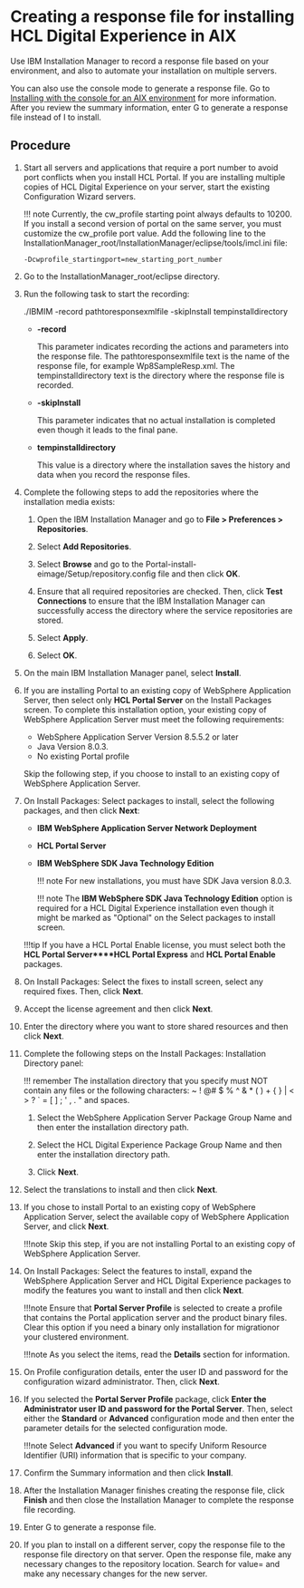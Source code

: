 # Creating a response file for installing HCL Digital Experience in AIX

Use IBM Installation Manager to record a response file based on your environment, and also to automate your installation on multiple servers.

You can also use the console mode to generate a response file. Go to [Installing with the console for an AIX environment](../inst_console-AIX.md) for more information. After you review the summary information, enter G to generate a response file instead of I to install.

## Procedure

1.  Start all servers and applications that require a port number to avoid port conflicts when you install HCL Portal. If you are installing multiple copies of HCL Digital Experience on your server, start the existing Configuration Wizard servers.

    !!! note 
        Currently, the cw_profile starting point always defaults to 10200. If you install a second version of portal on the same server, you must customize the cw_profile port value. Add the following line to the InstallationManager_root/InstallationManager/eclipse/tools/imcl.ini file:

    ```
    -Dcwprofile_startingport=new_starting_port_number
    ```

2.  Go to the InstallationManager_root/eclipse directory.

3.  Run the following task to start the recording:

    ./IBMIM -record pathtoresponsexmlfile -skipInstall tempinstalldirectory

    -   **-record**

        This parameter indicates recording the actions and parameters into the response file. The pathtoresponsexmlfile text is the name of the response file, for example Wp8SampleResp.xml. The tempinstalldirectory text is the directory where the response file is recorded.

    -   **-skipInstall**

        This parameter indicates that no actual installation is completed even though it leads to the final pane.

    -   **tempinstalldirectory**

        This value is a directory where the installation saves the history and data when you record the response files.

4.  Complete the following steps to add the repositories where the installation media exists:

    1.  Open the IBM Installation Manager and go to **File > Preferences > Repositories**.

    2.  Select **Add Repositories**.

    3.  Select **Browse** and go to the Portal-install-eimage/Setup/repository.config file and then click **OK**.

    4.  Ensure that all required repositories are checked. Then, click **Test Connections** to ensure that the IBM Installation Manager can successfully access the directory where the service repositories are stored.

    5.  Select **Apply**.

    6.  Select **OK**.

5.  On the main IBM Installation Manager panel, select **Install**.

6.  If you are installing Portal to an existing copy of WebSphere Application Server, then select only **HCL Portal Server** on the Install Packages screen. To complete this installation option, your existing copy of WebSphere Application Server must meet the following requirements:

    -   WebSphere Application Server Version 8.5.5.2 or later
    -   Java Version 8.0.3.
    -   No existing Portal profile

    Skip the following step, if you choose to install to an existing copy of WebSphere Application Server.

7.  On Install Packages: Select packages to install, select the following packages, and then click **Next**:

    -   **IBM WebSphere Application Server Network Deployment**
    -   **HCL Portal Server**
    -   **IBM WebSphere SDK Java Technology Edition**

        !!! note 
            For new installations, you must have SDK Java version 8.0.3.

        !!! note 
            The **IBM WebSphere SDK Java Technology Edition** option is required for a HCL Digital Experience installation even though it might be marked as "Optional" on the Select packages to install screen.

    !!!tip
        If you have a HCL Portal Enable license, you must select both the **HCL Portal Server****HCL Portal Express** and **HCL Portal Enable** packages.

8.  On Install Packages: Select the fixes to install screen, select any required fixes. Then, click **Next**.

9.  Accept the license agreement and then click **Next**.

10. Enter the directory where you want to store shared resources and then click **Next**.

11. Complete the following steps on the Install Packages: Installation Directory panel:

    !!! remember
        The installation directory that you specify must NOT contain any files or the following characters: ~ ! @\# $ % ^ & * ( ) + { } \| < > ? ` = [ ] ; ' , . " and spaces.

    1.  Select the WebSphere Application Server Package Group Name and then enter the installation directory path.

    2.  Select the HCL Digital Experience Package Group Name and then enter the installation directory path.

    3.  Click **Next**.

12. Select the translations to install and then click **Next**.

13. If you chose to install Portal to an existing copy of WebSphere Application Server, select the available copy of WebSphere Application Server, and click **Next**.

    !!!note 
        Skip this step, if you are not installing Portal to an existing copy of WebSphere Application Server.

14. On Install Packages: Select the features to install, expand the WebSphere Application Server and HCL Digital Experience packages to modify the features you want to install and then click **Next**.

    !!!note 
        Ensure that **Portal Server Profile** is selected to create a profile that contains the Portal application server and the product binary files. Clear this option if you need a binary only installation for migrationor your clustered environment.

    !!!note 
        As you select the items, read the **Details** section for information.

15. On Profile configuration details, enter the user ID and password for the configuration wizard administrator. Then, click **Next**.

16. If you selected the **Portal Server Profile** package, click **Enter the Administrator user ID and password for the Portal Server**. Then, select either the **Standard** or **Advanced** configuration mode and then enter the parameter details for the selected configuration mode.

    !!!note 
        Select **Advanced** if you want to specify Uniform Resource Identifier (URI) information that is specific to your company.

17. Confirm the Summary information and then click **Install**.

18. After the Installation Manager finishes creating the response file, click **Finish** and then close the Installation Manager to complete the response file recording.

19. Enter G to generate a response file.

20. If you plan to install on a different server, copy the response file to the response file directory on that server. Open the response file, make any necessary changes to the repository location. Search for value= and make any necessary changes for the new server.



